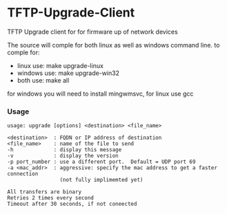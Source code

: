 TFTP-Upgrade-Client
===================

TFTP Upgrade client for for firmware up of network devices

The source will comple for both linux as well as windows command line.
to comple for:

* linux use:   make upgrade-linux
* windows use: make upgrade-win32
* both use:    make all   

for windows you will need to install mingwmsvc,  for linux use gcc


### Usage

    usage: upgrade [options] <destination> <file_name>
    
    <destination>  : FQDN or IP address of destination
    <file_name>    : name of the file to send
    -h             : display this message
    -v             : display the version
    -p port_number : use a different port.  Default = UDP port 69
    -a <mac_addr>  : aggressive: specify the mac address to get a faster connection
                     (not fully implimemted yet)
    
    All transfers are binary
    Retries 2 times every second
    Timeout after 30 seconds, if not coneected
